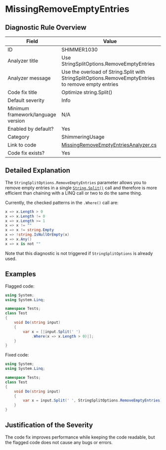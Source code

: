 # MissingRemoveEmptyEntries

## Diagnostic Rule Overview

| Field                              | Value
|------------------------------------|-------
| ID                                 | SHIMMER1030
| Analyzer title                     | Use StringSplitOptions.RemoveEmptyEntries
| Analyzer message                   | Use the overload of String.Split with StringSplitOptions.RemoveEmptyEntries to remove empty entries
| Code fix title                     | Optimize string.Split()
| Default severity                   | Info
| Minimum framework/language version | N/A
| Enabled by default?                | Yes
| Category                           | ShimmeringUsage
| Link to code                       | [MissingRemoveEmptyEntriesAnalyzer.cs](../../src/Shimmering.Analyzers/UsageRules/MissingRemoveEmptyEntries/MissingRemoveEmptyEntriesAnalyzer.cs)
| Code fix exists?                   | Yes

## Detailed Explanation

The `StringSplitOptions.RemoveEmptyEntries` parameter allows you to remove empty entries in a single [`String.Split()`](https://learn.microsoft.com/en-us/dotnet/api/system.string.split) call and therefore is more efficient than chaining with a LINQ call or two to do the same thing.

Currently, the checked patterns in the `.Where()` call are:
```cs
x => x.Length > 0
x => x.Length != 0
x => x.Length >= 1
x => x != ""
x => x != string.Empty
x => !string.IsNullOrEmpty(x)
x => x.Any()
x => x is not ""
```

Note that this diagnostic is not triggered if `StringSplitOptions` is already used.

## Examples

Flagged code:
```cs
using System;
using System.Linq;

namespace Tests;
class Test
{
    void Do(string input)
    {
        var x = [|input.Split(' ')
            .Where(x => x.Length > 0)|];
    }
}
```

Fixed code:
```cs
using System;
using System.Linq;

namespace Tests;
class Test
{
    void Do(string input)
    {
        var x = input.Split(' ', StringSplitOptions.RemoveEmptyEntries);
    }
}
```

## Justification of the Severity

The code fix improves performance while keeping the code readable, but the flagged code does not cause any bugs or errors.
